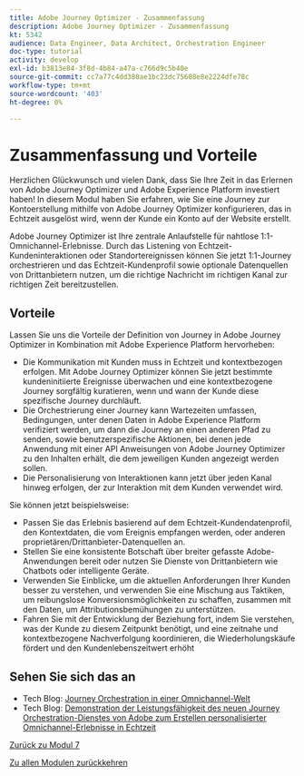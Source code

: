 ```yaml
---
title: Adobe Journey Optimizer - Zusammenfassung
description: Adobe Journey Optimizer - Zusammenfassung
kt: 5342
audience: Data Engineer, Data Architect, Orchestration Engineer
doc-type: tutorial
activity: develop
exl-id: b3813e84-3f8d-4b84-a47a-c766d9c5b40e
source-git-commit: cc7a77c4dd380ae1bc23dc75608e8e2224dfe78c
workflow-type: tm+mt
source-wordcount: '403'
ht-degree: 0%

---
```


# Zusammenfassung und Vorteile

Herzlichen Glückwunsch und vielen Dank, dass Sie Ihre Zeit in das Erlernen von Adobe Journey Optimizer und Adobe Experience Platform investiert haben!
In diesem Modul haben Sie erfahren, wie Sie eine Journey zur Kontoerstellung mithilfe von Adobe Journey Optimizer konfigurieren, das in Echtzeit ausgelöst wird, wenn der Kunde ein Konto auf der Website erstellt.

Adobe Journey Optimizer ist Ihre zentrale Anlaufstelle für nahtlose 1:1-Omnichannel-Erlebnisse. Durch das Listening von Echtzeit-Kundeninteraktionen oder Standortereignissen können Sie jetzt 1:1-Journey orchestrieren und das Echtzeit-Kundenprofil sowie optionale Datenquellen von Drittanbietern nutzen, um die richtige Nachricht im richtigen Kanal zur richtigen Zeit bereitzustellen.

## Vorteile

Lassen Sie uns die Vorteile der Definition von Journey in Adobe Journey Optimizer in Kombination mit Adobe Experience Platform hervorheben:

- Die Kommunikation mit Kunden muss in Echtzeit und kontextbezogen erfolgen. Mit Adobe Journey Optimizer können Sie jetzt bestimmte kundeninitiierte Ereignisse überwachen und eine kontextbezogene Journey sorgfältig kuratieren, wenn und wann der Kunde diese spezifische Journey durchläuft.
- Die Orchestrierung einer Journey kann Wartezeiten umfassen, Bedingungen, unter denen Daten in Adobe Experience Platform verifiziert werden, um dann die Journey an einen anderen Pfad zu senden, sowie benutzerspezifische Aktionen, bei denen jede Anwendung mit einer API Anweisungen von Adobe Journey Optimizer zu den Inhalten erhält, die dem jeweiligen Kunden angezeigt werden sollen.
- Die Personalisierung von Interaktionen kann jetzt über jeden Kanal hinweg erfolgen, der zur Interaktion mit dem Kunden verwendet wird.

Sie können jetzt beispielsweise:

- Passen Sie das Erlebnis basierend auf dem Echtzeit-Kundendatenprofil, den Kontextdaten, die vom Ereignis empfangen werden, oder anderen proprietären/Drittanbieter-Datenquellen an.
- Stellen Sie eine konsistente Botschaft über breiter gefasste Adobe-Anwendungen bereit oder nutzen Sie Dienste von Drittanbietern wie Chatbots oder intelligente Geräte.
- Verwenden Sie Einblicke, um die aktuellen Anforderungen Ihrer Kunden besser zu verstehen, und verwenden Sie eine Mischung aus Taktiken, um reibungslose Konversionsmöglichkeiten zu schaffen, zusammen mit den Daten, um Attributionsbemühungen zu unterstützen.
- Fahren Sie mit der Entwicklung der Beziehung fort, indem Sie verstehen, was der Kunde zu diesem Zeitpunkt benötigt, und eine zeitnahe und kontextbezogene Nachverfolgung koordinieren, die Wiederholungskäufe fördert und den Kundenlebenszeitwert erhöht

## Sehen Sie sich das an

- Tech Blog: [Journey Orchestration in einer Omnichannel-Welt](https://medium.com/adobetech/journey-orchestration-in-an-omnichannel-world-3a2d32d556d9)
- Tech Blog: [Demonstration der Leistungsfähigkeit des neuen Journey Orchestration-Dienstes von Adobe zum Erstellen personalisierter Omnichannel-Erlebnisse in Echtzeit](https://medium.com/adobetech/demonstrating-the-power-of-adobes-new-journey-orchestration-service-to-build-personalized-aa60d88cd34)

[Zurück zu Modul 7](./journey-orchestration-create-account.md)

[Zu allen Modulen zurückkehren](../../overview.md)
